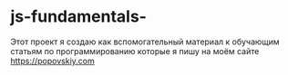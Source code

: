 # js-fundamentals-
Этот проект я создаю как вспомогательный материал к обучающим статьям по программированию которые я пишу на моём сайте https://popovskiy.com
